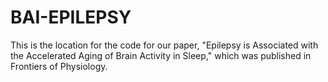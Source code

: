 # BAI-EPILEPSY

This is the location for the code for our paper, "Epilepsy is Associated with the Accelerated Aging of Brain Activity in Sleep," which was published in Frontiers of Physiology.
